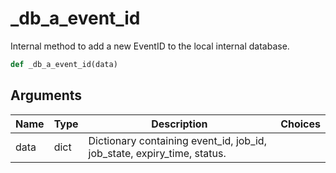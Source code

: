 # _db_a_event_id

Internal method to add a new EventID to the local internal database.
```py
def _db_a_event_id(data)
```

## Arguments
| Name        | Type | Description                                                                 | Choices |
|-------------|------|-----------------------------------------------------------------------------|---------|
| data  | dict  | Dictionary containing event_id, job_id, job_state, expiry_time, status. |         |

